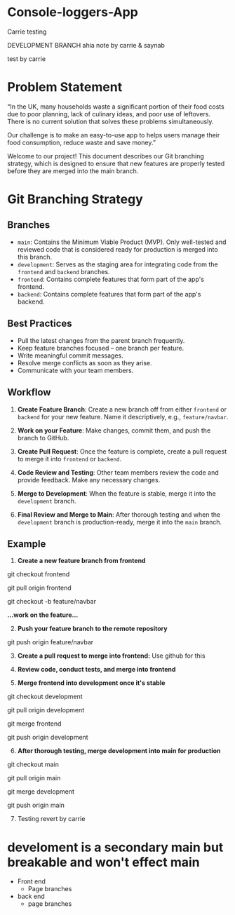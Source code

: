 # Console-loggers-App
Carrie testing

DEVELOPMENT BRANCH ahia
note by carrie & saynab

test by carrie


# Problem Statement

“In the UK, many households waste a significant portion of their food costs due to poor planning, lack of culinary ideas, and poor use of leftovers. There is no current solution that solves these problems simultaneously.

<p>
Our challenge is to make an easy-to-use app to helps users manage their food consumption, reduce waste and save money.”

Welcome to our project! This document describes our Git branching strategy, which is designed to ensure that new features are properly tested before they are merged into the main branch.

# Git Branching Strategy

## Branches

- `main`: Contains the Minimum Viable Product (MVP). Only well-tested and reviewed code that is considered ready for production is merged into this branch.
- `development`: Serves as the staging area for integrating code from the `frontend` and `backend` branches.
- `frontend`: Contains complete features that form part of the app's frontend.
- `backend`: Contains complete features that form part of the app's backend.

## Best Practices

- Pull the latest changes from the parent branch frequently.
- Keep feature branches focused – one branch per feature.
- Write meaningful commit messages.
- Resolve merge conflicts as soon as they arise.
- Communicate with your team members.

## Workflow

1. **Create Feature Branch**: Create a new branch off from either `frontend` or `backend` for your new feature. Name it descriptively, e.g., `feature/navbar`.

2. **Work on your Feature**: Make changes, commit them, and push the branch to GitHub.

3. **Create Pull Request**: Once the feature is complete, create a pull request to merge it into `frontend` or `backend`.

4. **Code Review and Testing**: Other team members review the code and provide feedback. Make any necessary changes.

5. **Merge to Development**: When the feature is stable, merge it into the `development` branch.

6. **Final Review and Merge to Main**: After thorough testing and when the `development` branch is production-ready, merge it into the `main` branch.

## Example

1. **Create a new feature branch from frontend**

git checkout frontend

git pull origin frontend

git checkout -b feature/navbar

**...work on the feature...**

2. **Push your feature branch to the remote repository**

git push origin feature/navbar

3. **Create a pull request to merge into frontend:** Use github for this

4. **Review code, conduct tests, and merge into frontend**

5. **Merge frontend into development once it's stable**

git checkout development

git pull origin development

git merge frontend

git push origin development

6. **After thorough testing, merge development into main for production**

git checkout main

git pull origin main

git merge development

git push origin main

7. Testing revert by carrie

# develoment is a secondary main but breakable and won't effect main
 - Front end
    - Page branches
- back end
    - page branches

